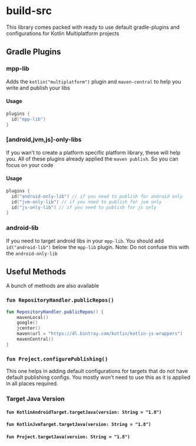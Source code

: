 # build-src

This library comes packed with ready to use default gradle-plugins and configurations for Kotlin Multiplatform projects

## Gradle Plugins

### mpp-lib
Adds the `kotlin("multiplatform")` plugin and `maven-central` to help you write and publish your libs
#### Usage
```kotlin
plugins {
  id("mpp-lib")
}
```

### [android,jvm,js]-only-libs
If you wan't to create a platform specific platform library, these will help you.
All of these plugins already applied the `maven publish`. So you can focus on your code

#### Usage
```kotlin
plugins {
  id("android-only-lib") // if you need to publish for android only
  id("jvm-only-lib") // if you need to publish for jvm only
  id("js-only-lib") // if you need to publish for js only
}
```

### android-lib
If you need to target android libs in your `mpp-lib`. You should add `id("android-lib")` below the `mpp-lib` plugin.
Note: Do not confuse this with the `android-only-lib`

## Useful Methods
A bunch of methods are also available

### `fun RepositoryHandler.publicRepos()`

```kotlin
fun RepositoryHandler.publicRepos() {
    mavenLocal()
    google()
    jcenter()
    maven(url = "https://dl.bintray.com/kotlin/kotlin-js-wrappers")
    mavenCentral()
}
```

### `fun Project.configurePublishing()`
This one helps in adding default configurations for targets that do not have default publishing configs.
You mostly won't need to use this as it is applied in all places required.

### Target Java Version
#### `fun KotlinAndroidTarget.targetJava(version: String = "1.8")`
#### `fun KotlinJvmTarget.targetJava(version: String = "1.8")`
#### `fun Project.targetJava(version: String = "1.8")`
